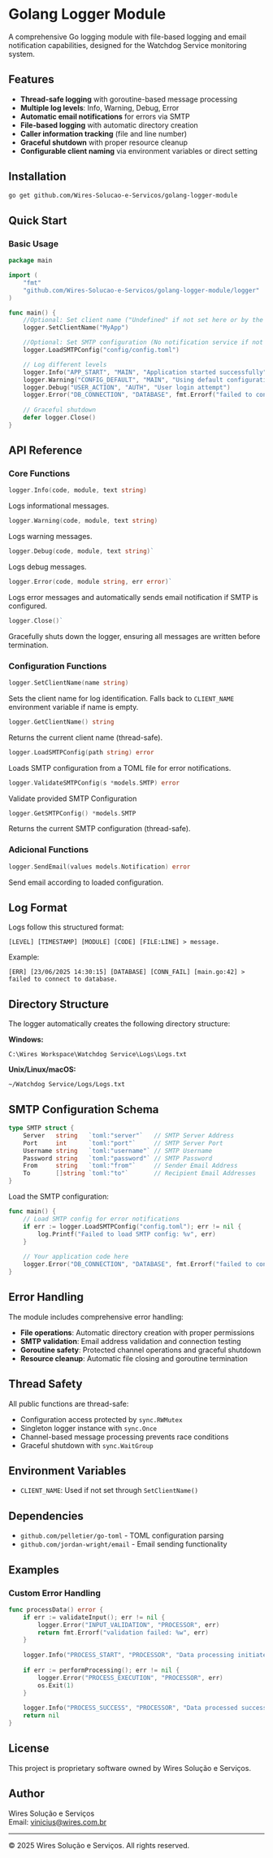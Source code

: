 # Golang Logger Module

A comprehensive Go logging module with file-based logging and email notification capabilities, designed for the Watchdog Service monitoring system.

## Features

- **Thread-safe logging** with goroutine-based message processing
- **Multiple log levels**: Info, Warning, Debug, Error
- **Automatic email notifications** for errors via SMTP
- **File-based logging** with automatic directory creation
- **Caller information tracking** (file and line number)
- **Graceful shutdown** with proper resource cleanup
- **Configurable client naming** via environment variables or direct setting

## Installation

```bash
go get github.com/Wires-Solucao-e-Servicos/golang-logger-module
```

## Quick Start

### Basic Usage

```go
package main

import (
    "fmt"
    "github.com/Wires-Solucao-e-Servicos/golang-logger-module/logger"
)

func main() {
    //Optional: Set client name ("Undefined" if not set here or by the "CLIENT_NAME" environment variable)
    logger.SetClientName("MyApp")

    //Optional: Set SMTP configuration (No notification service if not loaded)
    logger.LoadSMTPConfig("config/config.toml")

    // Log different levels
    logger.Info("APP_START", "MAIN", "Application started successfully")
    logger.Warning("CONFIG_DEFAULT", "MAIN", "Using default configuration")
    logger.Debug("USER_ACTION", "AUTH", "User login attempt")
    logger.Error("DB_CONNECTION", "DATABASE", fmt.Errorf("failed to connect to database"))
    
    // Graceful shutdown
    defer logger.Close()
}
```

## API Reference

### Core Functions

```go
logger.Info(code, module, text string)
```
Logs informational messages.

```go
logger.Warning(code, module, text string)
```
Logs warning messages.

```go
logger.Debug(code, module, text string)`
```
Logs debug messages.

```go
logger.Error(code, module string, err error)`
```
Logs error messages and automatically sends email notification if SMTP is configured.

```go
logger.Close()`
```
Gracefully shuts down the logger, ensuring all messages are written before termination.

### Configuration Functions

```go
logger.SetClientName(name string)
```
Sets the client name for log identification. Falls back to `CLIENT_NAME` environment variable if name is empty.

```go
logger.GetClientName() string
```
Returns the current client name (thread-safe).

```go
logger.LoadSMTPConfig(path string) error
```
Loads SMTP configuration from a TOML file for error notifications.

```go
logger.ValidateSMTPConfig(s *models.SMTP) error
```
Validate provided SMTP Configuration

```go
logger.GetSMTPConfig() *models.SMTP
```
Returns the current SMTP configuration (thread-safe).

### Adicional Functions

```go
logger.SendEmail(values models.Notification) error
```

Send email according to loaded configuration.

## Log Format

Logs follow this structured format:
```
[LEVEL] [TIMESTAMP] [MODULE] [CODE] [FILE:LINE] > message.
```

Example:
```
[ERR] [23/06/2025 14:30:15] [DATABASE] [CONN_FAIL] [main.go:42] > failed to connect to database.
```

## Directory Structure

The logger automatically creates the following directory structure:

**Windows:**
```
C:\Wires Workspace\Watchdog Service\Logs\Logs.txt
```

**Unix/Linux/macOS:**
```
~/Watchdog Service/Logs/Logs.txt
```

## SMTP Configuration Schema

```go
type SMTP struct {
    Server   string   `toml:"server"`   // SMTP Server Address
    Port     int      `toml:"port"`     // SMTP Server Port
    Username string   `toml:"username"` // SMTP Username
    Password string   `toml:"password"` // SMTP Password
    From     string   `toml:"from"`     // Sender Email Address
    To       []string `toml:"to"`       // Recipient Email Addresses
}
```

Load the SMTP configuration:

```go
func main() {
    // Load SMTP config for error notifications
    if err := logger.LoadSMTPConfig("config.toml"); err != nil {
        log.Printf("Failed to load SMTP config: %v", err)
    }
    
    // Your application code here
    logger.Error("DB_CONNECTION", "DATABASE", fmt.Errorf("failed to connect to database"))
}
```

## Error Handling

The module includes comprehensive error handling:

- **File operations**: Automatic directory creation with proper permissions
- **SMTP validation**: Email address validation and connection testing
- **Goroutine safety**: Protected channel operations and graceful shutdown
- **Resource cleanup**: Automatic file closing and goroutine termination

## Thread Safety

All public functions are thread-safe:
- Configuration access protected by `sync.RWMutex`
- Singleton logger instance with `sync.Once`
- Channel-based message processing prevents race conditions
- Graceful shutdown with `sync.WaitGroup`

## Environment Variables

- `CLIENT_NAME`: Used if not set through `SetClientName()`

## Dependencies

- `github.com/pelletier/go-toml` - TOML configuration parsing
- `github.com/jordan-wright/email` - Email sending functionality

## Examples

### Custom Error Handling

```go
func processData() error {
    if err := validateInput(); err != nil {
        logger.Error("INPUT_VALIDATION", "PROCESSOR", err)
        return fmt.Errorf("validation failed: %w", err)
    }
    
    logger.Info("PROCESS_START", "PROCESSOR", "Data processing initiated")
    
    if err := performProcessing(); err != nil {
        logger.Error("PROCESS_EXECUTION", "PROCESSOR", err)
        os.Exit(1)
    }
    
    logger.Info("PROCESS_SUCCESS", "PROCESSOR", "Data processed successfully")
    return nil
}
```

## License

This project is proprietary software owned by Wires Solução e Serviços.

## Author

Wires Solução e Serviços  
Email: vinicius@wires.com.br

---

© 2025 Wires Solução e Serviços. All rights reserved.
